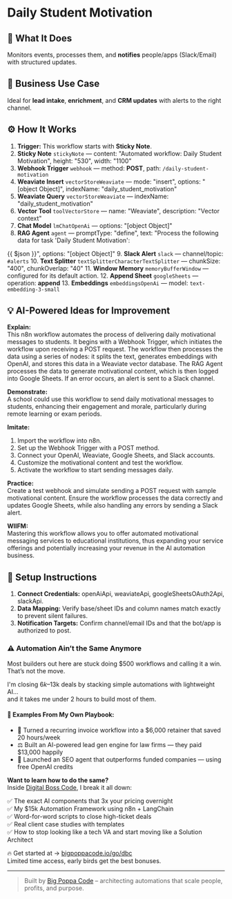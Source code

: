 # Daily Student Motivation
  ## 🚀 What It Does
  Monitors events, processes them, and **notifies** people/apps (Slack/Email) with structured updates.
  
  ## 💼 Business Use Case
  Ideal for **lead intake**, **enrichment**, and **CRM updates** with alerts to the right channel.
  
  ## ⚙️ How It Works
  1. **Trigger:** This workflow starts with **Sticky Note**.
  2. **Sticky Note** `stickyNote` — content: "Automated workflow: Daily Student Motivation", height: "530", width: "1100"
3. **Webhook Trigger** `webhook` — method: **POST**, path: `/daily-student-motivation`
4. **Weaviate Insert** `vectorStoreWeaviate` — mode: "insert", options: "[object Object]", indexName: "daily_student_motivation"
5. **Weaviate Query** `vectorStoreWeaviate` — indexName: "daily_student_motivation"
6. **Vector Tool** `toolVectorStore` — name: "Weaviate", description: "Vector context"
7. **Chat Model** `lmChatOpenAi` — options: "[object Object]"
8. **RAG Agent** `agent` — promptType: "define", text: "Process the following data for task 'Daily Student Motivation':

{{ $json }}", options: "[object Object]"
9. **Slack Alert** `slack` — channel/topic: `#alerts`
10. **Text Splitter** `textSplitterCharacterTextSplitter` — chunkSize: "400", chunkOverlap: "40"
11. **Window Memory** `memoryBufferWindow` — configured for its default action.
12. **Append Sheet** `googleSheets` — operation: **append**
13. **Embeddings** `embeddingsOpenAi` — model: `text-embedding-3-small`
  
  ## 💡 AI-Powered Ideas for Improvement
  **Explain:**  
This n8n workflow automates the process of delivering daily motivational messages to students. It begins with a Webhook Trigger, which initiates the workflow upon receiving a POST request. The workflow then processes the data using a series of nodes: it splits the text, generates embeddings with OpenAI, and stores this data in a Weaviate vector database. The RAG Agent processes the data to generate motivational content, which is then logged into Google Sheets. If an error occurs, an alert is sent to a Slack channel.

**Demonstrate:**  
A school could use this workflow to send daily motivational messages to students, enhancing their engagement and morale, particularly during remote learning or exam periods.

**Imitate:**  
1. Import the workflow into n8n.  
2. Set up the Webhook Trigger with a POST method.  
3. Connect your OpenAI, Weaviate, Google Sheets, and Slack accounts.  
4. Customize the motivational content and test the workflow.  
5. Activate the workflow to start sending messages daily.

**Practice:**  
Create a test webhook and simulate sending a POST request with sample motivational content. Ensure the workflow processes the data correctly and updates Google Sheets, while also handling any errors by sending a Slack alert.

**WIIFM:**  
Mastering this workflow allows you to offer automated motivational messaging services to educational institutions, thus expanding your service offerings and potentially increasing your revenue in the AI automation business.
  
  ## 🔧 Setup Instructions
  1. **Connect Credentials:** openAiApi, weaviateApi, googleSheetsOAuth2Api, slackApi.
2. **Data Mapping:** Verify base/sheet IDs and column names match exactly to prevent silent failures.
3. **Notification Targets:** Confirm channel/email IDs and that the bot/app is authorized to post.
  
### ⚠️ Automation Ain’t the Same Anymore

Most builders out here are stuck doing $500 workflows and calling it a win.  
That’s not the move.  

I'm closing $6k–$13k deals by stacking simple automations with lightweight AI...  
and it takes me under 2 hours to build most of them.

#### 🧠 Examples From My Own Playbook:
- 🔁 Turned a recurring invoice workflow into a $6,000 retainer that saved 20 hours/week  
- ⚖️ Built an AI-powered lead gen engine for law firms — they paid $13,000 happily  
- 🚀 Launched an SEO agent that outperforms funded companies — using free OpenAI credits  

**Want to learn how to do the same?**  
Inside [Digital Boss Code](https://bigpoppacode.io/go/dbc), I break it all down:

✅ The exact AI components that 3x your pricing overnight  
✅ My $15k Automation Framework using n8n + LangChain  
✅ Word-for-word scripts to close high-ticket deals  
✅ Real client case studies with templates  
✅ How to stop looking like a tech VA and start moving like a Solution Architect  

🔥 Get started at → [bigpoppacode.io/go/dbc](https://bigpoppacode.io/go/dbc)  
Limited time access, early birds get the best bonuses.

---
> Built by [Big Poppa Code](https://bigpoppacode.io) – architecting automations that scale people, profits, and purpose.
  